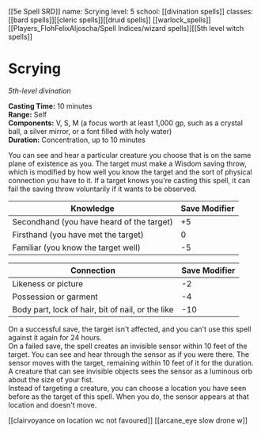 [[5e Spell SRD]]
name: Scrying
level: 5
school: [[divination spells]]
classes: [[bard spells]][[cleric spells]][[druid spells]] [[warlock_spells]][[Players_FlohFelixAljoscha/Spell Indices/wizard spells]][[5th level witch spells]]

# Scrying 
_5th-level divination_ 

**Casting Time:** 10 minutes    
**Range:** Self    
**Components:** V, S, M (a focus worth at least 1,000 gp, such as a crystal ball, a silver mirror, or a font filled with holy water)    
**Duration:** Concentration, up to 10 minutes 

You can see and hear a particular creature you choose that is on the same plane of existence as you. The target must make a Wisdom saving throw, which is modified by how well you know the target and the sort of physical connection you have to it. If a target knows you're casting this spell, it can fail the saving throw voluntarily if it wants to be observed. 

| Knowledge                                 | Save Modifier |
|-------------------------------------------|---------------|
| Secondhand (you have heard of the target) | +5            |
| Firsthand (you have met the target)       | 0             |
| Familiar (you know the target well)       | -5            |

| Connection                                        | Save Modifier |
|---------------------------------------------------|---------------|
| Likeness or picture                               | -2            |
| Possession or garment                             | -4            |
| Body part, lock of hair, bit of nail, or the like | -10           |

On a successful save, the target isn't affected, and you can't use this spell against it again for 24 hours.    
On a failed save, the spell creates an invisible sensor within 10 feet of the target. You can see and hear through the sensor as if you were there. The sensor moves with the target, remaining within 10 feet of it for the duration. A creature that can see invisible objects sees the sensor as a luminous orb about the size of your fist.    
Instead of targeting a creature, you can choose a location you have seen before as the target of this spell. When you do, the sensor appears at that location and doesn't move. 

[[clairvoyance on location wc not favoured]]
[[arcane_eye slow drone w]]

